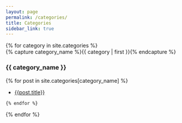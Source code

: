 ```yaml
---
layout: page
permalink: /categories/
title: Categories
sidebar_link: true
---
```



<div id="archives">
{% for category in site.categories %}
  <div class="archive-group">
    {% capture category_name %}{{ category | first }}{% endcapture %}
    <div id="#{{ category_name | slugize }}"></div>
    <h3 class="category-head">{{ category_name }}</h3>
    <a name="{{ category_name | slugize }}"></a>
    {% for post in site.categories[category_name] %}
			<ul>
      <li> <a href="{{ site.baseurl }}{{ post.url }}">{{post.title}}</a> </li>
		  </ul>

    {% endfor %}
  </div>
{% endfor %}
</div>
